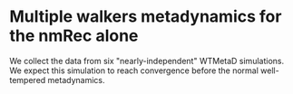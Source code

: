 
# Multiple walkers metadynamics for the nmRec alone

We collect the data from six "nearly-independent" WTMetaD simulations. We expect this simulation to reach convergence before the normal well-tempered metadynamics. 